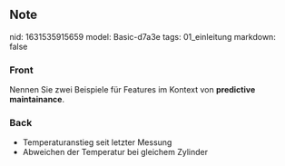 ## Note
nid: 1631535915659
model: Basic-d7a3e
tags: 01_einleitung
markdown: false

### Front
Nennen Sie zwei Beispiele für Features im Kontext von <b>predictive
maintainance</b>.

### Back
<div>
  <div>
    <ul>
      <li>Temperaturanstieg seit letzter Messung
      <li>Abweichen der Temperatur bei gleichem Zylinder
    </ul>
  </div>
</div>
